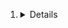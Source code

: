 1. <details class="details-reset details-overlay details-

   # 我的mbp

   [搜狗输入法](https://pinyin.sogou.com/mac/)
   [百度网盘](https://pan.baidu.com/)
   [Surge](http://nssurge.com/)

   ## 触发角

   ## App Store

   - 万年历
   - Manico

   ## 百度云

   - [Spectacle+1.2](https://www.spectacleapp.com/)
   - Alfred youdao
   - [typora](https://www.typora.io/#download)
   - [Snipaste](https://zh.snipaste.com/)

   ## 去官网下载最新版

   ### [XCode](https://developer.apple.com/download/more/?=xcode)

   ### [clean my mac](http://www.mycleanmymac.com/xiazai.html)

   [Paragon NTFS for Mac](https://my.paragon-software.com/)

   ### [MarginNote](https://www.marginnote.com/chinese/home)

   [Sourcetree](https://www.sourcetreeapp.com/)

   ### [Logitech Options](https://www.logitech.com.cn/zh-cn/product/options)

   ### [Sublime Text 3](https://www.sublimetext.com/)

   ```
   ctrl + `
   
   获取package control最新安装代码：[https://packagecontrol.io/installation](https://packagecontrol.io/installation)
   
   cmd+shift+p
   package control: install package
   cmd+shift+p
   pretty json
   
   Preferences —> Key Bindings：
   [
   	{ "keys": ["super+i"], "command": "copy_path" }
   ]
   ```

   ### [idea](https://www.jetbrains.com/idea/)

   历史版本：https://www.jetbrains.com/idea/download/other.html

   ```
   "Configure" 或 "Help" -> "Edit Custom VM Options ..."：
   -javaagent:/Users/nibnait/jetbrains-agent.jar
   -javaagent:/Users/nibnait/Library/Mobile\ Documents/com\~apple\~CloudDocs/pirvate Files/jetbrains-agent.jar
   
   License server激活：http://jetbrains-license-server
   
   Code Templates：
   /*
   
   Created by ${USER} on ${DATE}
    */
   public class ${NAME} extends TestCase {
   
       @Test
       public void testCase() {
   
       }
   
   
   }
   ```

   JDK 1.8：http://www.oracle.com/technetwork/java/javase/downloads/jdk8-downloads-2133151.html
   JDK 1.7：http://www.oracle.com/technetwork/java/javase/downloads/jdk7-downloads-1880260.html
   JDK 1.6：http://www.oracle.com/technetwork/java/javase/downloads/java-archive-downloads-javase6-419409.html
   JDK 1.5：http://www.oracle.com/technetwork/java/javasebusiness/downloads/java-archive-downloads-javase5-419410.html

   ### [iterm2](https://iterm2.com/)

   #### 安装HomeBrew

   ```
    xcode-select --install
    ruby -e "$(curl -fsSL https://raw.githubusercontent.com/Homebrew/install/master/install)"
   ```

   #### 安装Oh My Zsh

   ```
   brew install git
   brew install Zsh
   brew install wget
   brew install unrar
   brew search 7z
   brew install p7zip
   
   sh -c "$(wget https://raw.githubusercontent.com/robbyrussell/oh-my-Zsh/master/tools/install.sh -O -)"
   
   添加alias:
   vim ~/.zshrc
   G 
   o
   
   alias study="cd /Users/nibnait/Library/Mobile\ Documents/com\~apple\~CloudDocs/Study_Note/"
   
   MAVEN_HOME=/Users/nibnait/apache-maven-3.6.3
   PATH=$PATH:$MAVEN_HOME/bin:/usr/local/mysql/bin
   
   
   source ~/.zshrc
   ```

   ### [maven](https://maven.apache.org/download.cgi)

   [MySQL](https://dev.mysql.com/downloads/mysql/5.7.html)

   ```
   mysql -u root -p
   set PASSWORD =PASSWORD('root');
   ```

   ### [gradle](https://gradle.org/releases/)

   ssh-keygen -t rsa -C "[w@tianbin.org](mailto:w@tianbin.org)"

   git config --global user.name nibnait
   git config --global user.email [w@tianbin.org](mailto:w@tianbin.org)

   

   git config --global --edit

   ```
   [user]
           name = nibnait
           email = w@tianbin.org
   [core]
           ignorecase = false                  
   ```

   ### Chrome插件

   Web前端助手（FeHelper）- crx文件安装方法

   安装方法

   1. 下载当前最新版`*.crx` https://github.com/zxlie/FeHelper/tree/master/apps/static/screenshot/crx
   2. chrome浏览器地址栏输入：chrome://extensions/ 并打开
   3. 右上角开启`开发者模式`
   4. 拖拽crx到当前页面，完成安装
